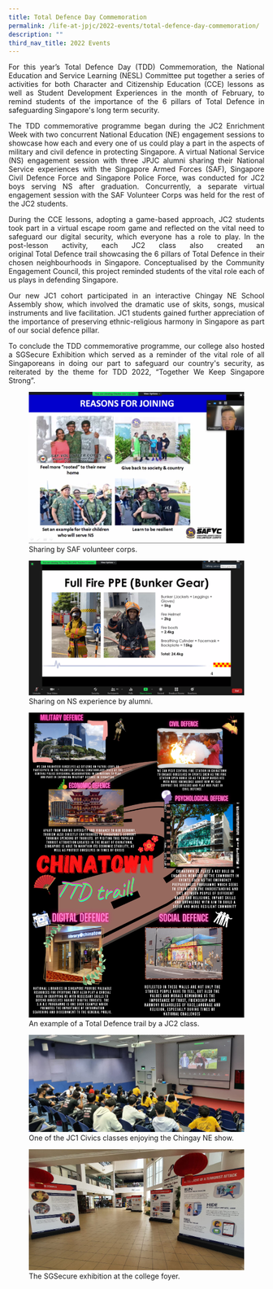 ```yaml
---
title: Total Defence Day Commemoration
permalink: /life-at-jpjc/2022-events/total-defence-day-commemoration/
description: ""
third_nav_title: 2022 Events
---
```

<div align=justify>

<p>
For this year’s Total Defence Day (TDD) Commemoration, the National Education and Service Learning (NESL) Committee put together a series of activities for both Character and Citizenship Education (CCE) lessons as well as Student Development Experiences in the month of February, to remind students of the importance of the 6 pillars of Total Defence in safeguarding Singapore's long term security.</p>

<p>
The TDD commemorative programme began during the JC2 Enrichment Week with two concurrent National Education (NE) engagement sessions to showcase how each and every one of us could play a part in the aspects of military and civil defence in protecting Singapore. A virtual National Service (NS) engagement session with three JPJC alumni sharing their National Service experiences with the Singapore Armed Forces (SAF), Singapore Civil Defence Force and Singapore Police Force, was conducted for JC2 boys serving NS after graduation. Concurrently, a separate virtual engagement session with the SAF Volunteer Corps was held for the rest of the JC2 students.</p>

<p>
During the CCE lessons, adopting a game-based approach, JC2 students took part in a virtual escape room game and reflected on the vital need to safeguard our digital security, which everyone has a role to play. In the post-lesson activity, each JC2 class also created an original Total Defence trail showcasing the 6 pillars of Total Defence in their chosen neighbourhoods in Singapore. Conceptualised by the Community Engagement Council, this project reminded students of the vital role each of us plays in defending Singapore.</p>

<p>
Our new JC1 cohort participated in an interactive Chingay NE School Assembly show, which involved the dramatic use of skits, songs, musical instruments and live facilitation. JC1 students gained further appreciation of the importance of preserving ethnic-religious harmony in Singapore as part of our social defence pillar.</p>

<p>
To conclude the TDD commemorative programme, our college also hosted a SGSecure Exhibition which served as a reminder of the vital role of all Singaporeans in doing our part to safeguard our country's security, as reiterated by the theme for TDD 2022, “Together We Keep Singapore Strong”.</p>

<figure>
<img src="/images/TDDPhoto1.jpeg">
<figcaption>Sharing by SAF volunteer corps.</figcaption></figure>

<figure>
<img src="/images/TDDPhoto2.png">
<figcaption>Sharing on NS experience by alumni.</figcaption>
</figure>

<figure>
<img src="/images/TDDPhoto3.png">
<figcaption>An example of a Total Defence trail by a JC2 class.</figcaption>
</figure>

<figure>
<img src="/images/TDDPhoto4.jpeg">
<figcaption>One of the JC1 Civics classes enjoying the Chingay NE show.</figcaption>
</figure>

<figure>
<img src="/images/TDDPhoto5.jpeg">
<figcaption>The SGSecure exhibition at the college foyer.</figcaption>
</figure>